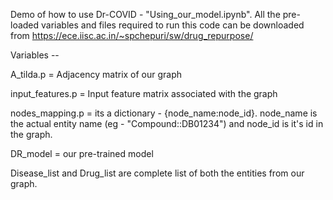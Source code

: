 Demo of how to use Dr-COVID - "Using_our_model.ipynb". All the pre-loaded variables and files required to run this code can be downloaded from https://ece.iisc.ac.in/~spchepuri/sw/drug_repurpose/

Variables -- 

A_tilda.p = Adjacency matrix of our graph

input_features.p = Input feature matrix associated with the graph

nodes_mapping.p = its a dictionary - {node_name:node_id}. node_name is the actual entity name (eg - "Compound::DB01234") and node_id is it's id in the graph.

DR_model = our pre-trained model

Disease_list and Drug_list are complete list of both the entities from our graph.
